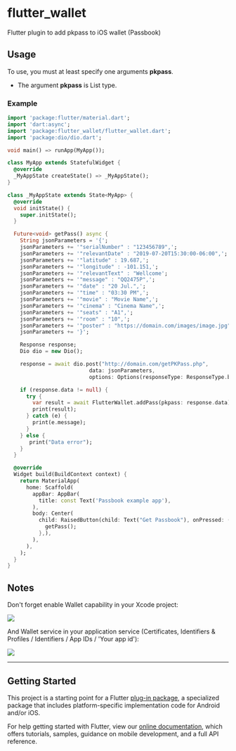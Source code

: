 # flutter_wallet

Flutter plugin to add pkpass to iOS wallet (Passbook)

## Usage

To use, you must at least specify one arguments **pkpass**.
* The argument **pkpass** is List<int> type.
  
### Example
  
```dart
import 'package:flutter/material.dart';
import 'dart:async';
import 'package:flutter_wallet/flutter_wallet.dart';
import 'package:dio/dio.dart';

void main() => runApp(MyApp());

class MyApp extends StatefulWidget {
  @override
  _MyAppState createState() => _MyAppState();
}

class _MyAppState extends State<MyApp> {
  @override
  void initState() {
    super.initState();
  }

  Future<void> getPass() async {
    String jsonParameters = '{';
    jsonParameters += '"serialNumber" : "123456789",';
    jsonParameters += '"relevantDate" : "2019-07-20T15:30:00-06:00",';
    jsonParameters += '"latitude" : 19.687,';
    jsonParameters += '"longitude" : -101.151,';
    jsonParameters += '"relevantText" : "Wellcome';
    jsonParameters += '"message" : "QQ2475P",';
    jsonParameters += '"date" : "20 Jul.",';
    jsonParameters += '"time" : "03:30 PM",';
    jsonParameters += '"movie" : "Movie Name",';
    jsonParameters += '"cinema" : "Cinema Name",';
    jsonParameters += '"seats" : "A1",';
    jsonParameters += '"room" : "10",';
    jsonParameters += '"poster" : "https://domain.com/images/image.jpg"';
    jsonParameters += '}';

    Response response;
    Dio dio = new Dio();

    response = await dio.post("http://domain.com/getPKPass.php", 
                          data: jsonParameters, 
                          options: Options(responseType: ResponseType.bytes));

    if (response.data != null) {
      try {
        var result = await FlutterWallet.addPass(pkpass: response.data);
        print(result);
      } catch (e) {
        print(e.message);
      }
    } else {
       print("Data error");
    }
  }

  @override
  Widget build(BuildContext context) {
    return MaterialApp(
      home: Scaffold(
        appBar: AppBar(
          title: const Text('Passbook example app'),
        ),
        body: Center(
          child: RaisedButton(child: Text("Get Passbook"), onPressed: () {
            getPass();
          },),
        ),
      ),
    );
  }
}
```

## Notes

Don't forget enable Wallet capability in your Xcode project:

![](https://github.com/vico-aguado/flutter_wallet/blob/master/capability.png)

And Wallet service in your application service 
(Certificates, Identifiers & Profiles / Identifiers / App IDs / 'Your app id'):

![](https://github.com/vico-aguado/flutter_wallet/blob/master/appService.png)

------------------------------------------------------------------------------

## Getting Started

This project is a starting point for a Flutter
[plug-in package](https://flutter.io/developing-packages/),
a specialized package that includes platform-specific implementation code for
Android and/or iOS.

For help getting started with Flutter, view our 
[online documentation](https://flutter.io/docs), which offers tutorials, 
samples, guidance on mobile development, and a full API reference.
